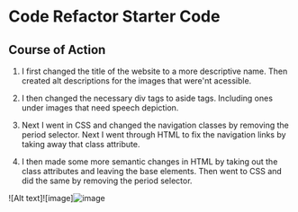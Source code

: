 # Code Refactor Starter Code

## Course of Action

1. I first changed the title of the website to a more descriptive name. Then created alt descriptions for the images that were'nt acessible.

2. I then changed the necessary div tags to aside tags. Including ones under images that need speech depiction.

3. Next I went in CSS and changed the navigation classes by removing the period selector. Next I went through HTML to fix the navigation links by taking away that class attribute.

4. I then made some more semantic changes in HTML by taking out the class attributes and leaving the base elements. Then went to CSS and did the same by removing the period selector.



![Alt text]![image]![image](https://user-images.githubusercontent.com/113738082/191893504-91ee338e-8058-4f48-9faa-b37d0f691a54.png)


